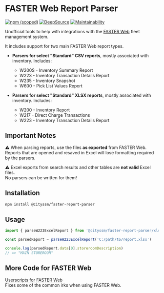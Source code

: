 # FASTER Web Report Parser

[![npm (scoped)](https://img.shields.io/npm/v/%40cityssm/faster-report-parser)](https://www.npmjs.com/package/@cityssm/faster-report-parser)
[![DeepSource](https://app.deepsource.com/gh/cityssm/node-faster-report-parser.svg/?label=active+issues&show_trend=true&token=rD0jxkWVmFU_1JBnPdo6HdKI)](https://app.deepsource.com/gh/cityssm/node-faster-report-parser/)
[![Maintainability](https://api.codeclimate.com/v1/badges/6e4f094e9e2473b3463b/maintainability)](https://codeclimate.com/github/cityssm/node-faster-report-parser/maintainability)

Unofficial tools to help with integrations with the
[FASTER Web](https://fasterasset.com/products/fleet-management-software/)
fleet management system.

It includes support for two main FASTER Web report types.

- **Parsers for select "Standard" CSV reports**,
  mostly associated with inventory.
  Includes:

  - W200S - Inventory Summary Report
  - W223 - Inventory Transaction Details Report
  - W235 - Inventory Snapshot
  - W600 - Pick List Values Report

- **Parsers for select "Standard" XLSX reports**,
  mostly associated with inventory.
  Includes:

  - W200 - Inventory Report
  - W217 - Direct Charge Transactions
  - W223 - Inventory Transaction Details Report

## Important Notes

⚠️ When parsing reports, use the files **as exported** from FASTER Web.<br />
Reports that are opened and resaved in Excel will lose formatting required by the parsers.

⚠️ Excel exports from search results and other tables are **not valid** Excel files.<br />
No parsers can be written for them!

## Installation

```sh
npm install @cityssm/faster-report-parser
```

## Usage

```javascript
import { parseW223ExcelReport } from '@cityssm/faster-report-parser/xlsx'

const parsedReport = parseW223ExcelReport('C:/path/to/report.xlsx')

console.log(parsedReport.data[0].storeroomDescription)
// => "MAIN STOREROOM"
```

## More Code for FASTER Web

[Userscripts for FASTER Web](https://cityssm.github.io/userscripts/#userscripts-for-faster-web)<br />
Fixes some of the common irks when using FASTER Web.
